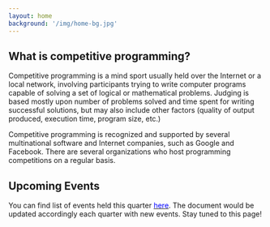 ```yaml
---
layout: home
background: '/img/home-bg.jpg'
---
```

## What is competitive programming?

Competitive programming is a mind sport usually held over the Internet or a local network, involving participants trying to write computer programs capable of solving a set of logical or mathematical problems. Judging is based mostly upon number of problems solved and time spent for writing successful solutions, but may also include other factors (quality of output produced, execution time, program size, etc.)

Competitive programming is recognized and supported by several multinational software and Internet companies, such as Google and Facebook. There are several organizations who host programming competitions on a regular basis.

## Upcoming Events

You can find list of events held this quarter [<span style = "color:blue">here</span>](/_posts/2020-05-19-Spring-20-Schedule.md"). The document would be updated accordingly each quarter with new events. Stay tuned to this page!
